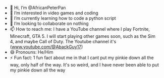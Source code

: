 - 👋 Hi, I’m @AfricanPeterPan
- 👀 I’m interested in video games and coding
- 🌱 I’m currently learning how to code a python script
- 💞️ I’m looking to collaborate on nothing
- 📫 How to reach me: I have a YouTube channel where I play Fortnite, Minecraft, GTA 5. I will start playing other games soon, such as the Sim 4, and maybe Call of Duty. The Youtube channel it's (www.youtube.com/@AbackGuy17)
- 😄 Pronouns: He/Him
- ⚡ Fun fact: 1 fun fact about me in that I cant put my pinkie down all the way, only half of the way. It's so weird, and I have never been able to put my pinkie down all the way

<!---
AfricanPeterPan/Celestin is a ✨ special ✨ repository because its `README.md` (this file) appears on your GitHub profile.
You can click the Preview link to take a look at your changes.
--->

